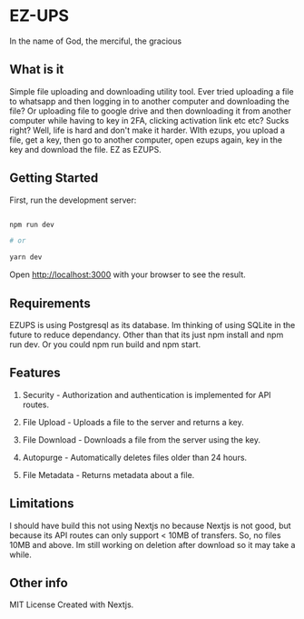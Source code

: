 # EZ-UPS

In the name of God, the merciful, the gracious

## What is it

Simple file uploading and downloading utility tool. Ever tried uploading a file to whatsapp and then logging in to another computer and downloading the file? Or uploading file to google drive and then downloading it from another computer while having to key in 2FA, clicking activation link etc etc? Sucks right? Well, life is hard and don't make it harder. WIth ezups, you upload a file, get a key, then go to another computer, open ezups again, key in the key and download the file. EZ as EZUPS.

## Getting Started

First, run the development server:

```bash

npm run dev

# or

yarn dev

```

Open [http://localhost:3000](http://localhost:3000) with your browser to see the result.

## Requirements

EZUPS is using Postgresql as its database. Im thinking of using SQLite in the future to reduce dependancy. Other than that its just npm install and npm run dev. Or you could npm run build and npm start.

## Features

1. Security - Authorization and authentication is implemented for API routes.

2. File Upload - Uploads a file to the server and returns a key.

3. File Download - Downloads a file from the server using the key.

4. Autopurge - Automatically deletes files older than 24 hours.

5. File Metadata - Returns metadata about a file.

## Limitations

I should have build this not using Nextjs no because Nextjs is not good, but because its API routes can only support < 10MB of transfers. So, no files 10MB and above. Im still working on deletion after download so it may take a while.

## Other info

MIT License
Created with Nextjs.
